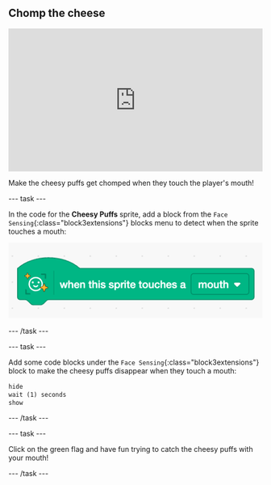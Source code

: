 ## Chomp the cheese


<html>
  <div style="position: relative; overflow: hidden; padding-top: 56.25%;">
    <iframe style="position: absolute; top: 0; left: 0; right: 0; width: 100%; height: 100%; border: none;" src="https://www.youtube.com/embed/fs2Myzm9xMQ?rel=0&cc_load_policy=1" allowfullscreen allow="accelerometer; autoplay; clipboard-write; encrypted-media; gyroscope; picture-in-picture; web-share"></iframe>
  </div>
</html>

Make the cheesy puffs get chomped when they touch the player's mouth! 

--- task ---

In the code for the **Cheesy Puffs** sprite, add a block from the `Face Sensing`{:class="block3extensions"} blocks menu to detect when the sprite touches a mouth:

![A green 'when this sprite touches a mouth' block from the 'Face Sensing' blocks menu.](images/touches-mouth.png)

--- /task ---

--- task ---

Add some code blocks under the `Face Sensing`{:class="block3extensions"} block to make the cheesy puffs disappear when they touch a mouth:

```blocks3
hide
wait (1) seconds
show
```
--- /task ---

--- task ---

Click on the green flag and have fun trying to catch the cheesy puffs with your mouth!

--- /task ---

